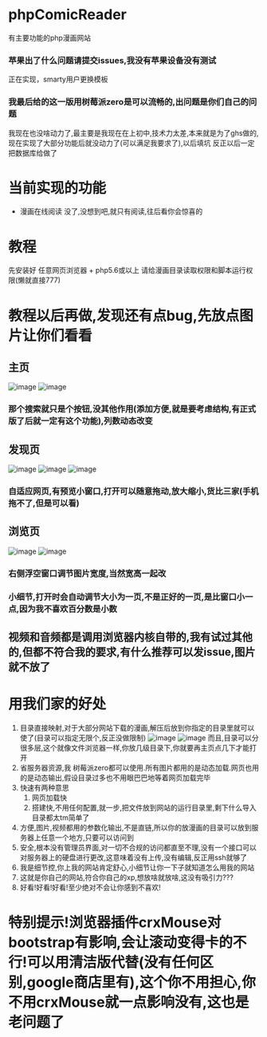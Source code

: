 # phpComicReader

有主要功能的php漫画网站

### 苹果出了什么问题请提交issues,我没有苹果设备没有测试

正在实现，smarty用户更换模板

### 我最后给的这一版用树莓派zero是可以流畅的,出问题是你们自己的问题

我现在也没啥动力了,最主要是我现在在上初中,技术力太差,本来就是为了ghs做的,现在实现了大部分功能后就没动力了(可以满足我要求了),以后填坑
反正以后一定把数据库给做了

# 当前实现的功能

- 漫画在线阅读
没了,没想到吧,就只有阅读,往后看你会惊喜的

# 教程

先安装好 任意网页浏览器 + php5.6或以上 请给漫画目录读取权限和脚本运行权限(懒就直接777)

# 教程以后再做,发现还有点bug,先放点图片让你们看看

## 主页
![image](https://user-images.githubusercontent.com/47025714/183644040-37c45c61-dd95-4ba7-8c7a-3f9f29570d67.png)
![image](https://user-images.githubusercontent.com/47025714/183645305-2dacd3d6-dc46-484e-b179-b33dbcce8f1b.png)
### 那个搜索就只是个按钮,没其他作用(添加方便,就是要考虑结构,有正式版了后就一定有这个功能),列数动态改变

## 发现页
![image](https://user-images.githubusercontent.com/47025714/183654336-c8d7576e-3361-4d81-a0c1-187e39d428e8.png)
![image](https://user-images.githubusercontent.com/47025714/183644262-a84f5f3f-521a-48f4-9413-024800f5235f.png)
![image](https://user-images.githubusercontent.com/47025714/183644596-3360888f-0af1-4c9c-9ed1-8ee90913a77f.png)
### 自适应网页,有预览小窗口,打开可以随意拖动,放大缩小,货比三家(手机拖不了,但是可以看)

## 浏览页
![image](https://user-images.githubusercontent.com/47025714/183644869-5cdd6689-9637-4f00-9ab1-530110a3ce49.png)
![image](https://user-images.githubusercontent.com/47025714/183645007-af26aff2-e90c-4dce-9764-d594af15c7a5.png)
### 右侧浮空窗口调节图片宽度,当然宽高一起改
### 小细节,打开时会自动调节大小为一页,不是正好的一页,是比窗口小一点,因为我不喜欢百分数是小数

## 视频和音频都是调用浏览器内核自带的,我有试过其他的,但都不符合我的要求,有什么推荐可以发issue,图片就不放了

# 用我们家的好处
1. 目录直接映射,对于大部分网站下载的漫画,解压后放到你指定的目录里就可以使了(目录可以指定无限个,反正没做限制)
![image](https://user-images.githubusercontent.com/47025714/183648259-b6098084-4f7b-4971-80e3-3c4717be028c.png)
![image](https://user-images.githubusercontent.com/47025714/183646462-2af3d54d-56ab-45b6-9490-ae19ced1751b.png)
而且,目录可以分很多层,这个就像文件浏览器一样,你放几级目录下,你就要再主页点几下才能打开
2. 省服务器资源,我 树莓派zero都可以使用.所有图片都用的是动态加载.网页也用的是动态输出,假设目录过多也不用眼巴巴地等着网页加载完毕
3. 快速有两种意思
    1. 网页加载快
    2. 搭建快,不用任何配置,就一步,把文件放到网站的运行目录里,剩下什么导入目录都太tm简单了
3. 方便,图片,视频都用的参数化输出,不是直链,所以你的放漫画的目录可以放到服务器上任意一个地方,只要可以访问到
4. 安全,根本没有管理员界面,对一切不合规的访问都直至不理,没有一个接口可以对服务器上的硬盘进行更改,这意味着没有上传,没有编辑,反正用ssh就够了
5. 我是细节控,你上我的网站肯定舒心,小细节让你一下子就知道怎么用我的网站
6. 这就是你自己的网站,符合你自己的xp,想放啥就放啥,这没有吸引力???
7. 好看!好看!好看!至少绝对不会让你感到不喜欢!

# 特别提示!浏览器插件crxMouse对bootstrap有影响,会让滚动变得卡的不行!可以用清洁版代替(没有任何区别,google商店里有),这个你不用担心,你不用crxMouse就一点影响没有,这也是老问题了
